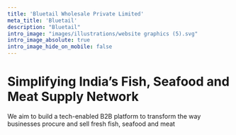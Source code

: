 ```yaml
---
title: 'Bluetail Wholesale Private Limited'
meta_title: 'Bluetail'
description: "Bluetail"
intro_image: "images/illustrations/website graphics (5).svg"
intro_image_absolute: true
intro_image_hide_on_mobile: false
---
```


# Simplifying India’s Fish, Seafood and Meat Supply Network

We aim to build a tech-enabled B2B platform to transform the way businesses procure and sell fresh fish, seafood and meat
